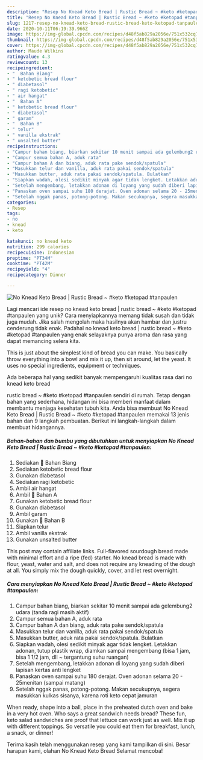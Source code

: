 ```yaml
---
description: "Resep No Knead Keto Bread | Rustic Bread ~ #keto #ketopad #tanpaulen yang Enak"
title: "Resep No Knead Keto Bread | Rustic Bread ~ #keto #ketopad #tanpaulen yang Enak"
slug: 1217-resep-no-knead-keto-bread-rustic-bread-keto-ketopad-tanpaulen-yang-enak
date: 2020-10-11T06:19:39.966Z
image: https://img-global.cpcdn.com/recipes/d48f5ab829a2056e/751x532cq70/no-knead-keto-bread-rustic-bread-keto-ketopad-tanpaulen-foto-resep-utama.jpg
thumbnail: https://img-global.cpcdn.com/recipes/d48f5ab829a2056e/751x532cq70/no-knead-keto-bread-rustic-bread-keto-ketopad-tanpaulen-foto-resep-utama.jpg
cover: https://img-global.cpcdn.com/recipes/d48f5ab829a2056e/751x532cq70/no-knead-keto-bread-rustic-bread-keto-ketopad-tanpaulen-foto-resep-utama.jpg
author: Maude Wilkins
ratingvalue: 4.3
reviewcount: 13
recipeingredient:
- "  Bahan Biang"
- " ketobetic bread flour"
- " diabetasol"
- " ragi ketobetic"
- " air hangat"
- "  Bahan A"
- " ketobetic bread flour"
- " diabetasol"
- " garam"
- "  Bahan B"
- " telur"
- " vanilla ekstrak"
- " unsalted butter"
recipeinstructions:
- "Campur bahan biang, biarkan sekitar 10 menit sampai ada gelembung2 udara (tanda ragi masih aktif)"
- "Campur semua bahan A, aduk rata"
- "Campur bahan A dan biang, aduk rata pake sendok/spatula"
- "Masukkan telur dan vanilla, aduk rata pakai sendok/spatula"
- "Masukkan butter, aduk rata pakai sendok/spatula. Bulatkan"
- "Siapkan wadah, olesi sedikit minyak agar tidak lengket. Letakkan adonan, tutup plastik wrap, diamkan sampai mengembang (bisa 1 jam, bisa 1 1/2 jam, dll ~ tergantung suhu ruangan)"
- "Setelah mengembang, letakkan adonan di loyang yang sudah diberi lapisan kertas anti lengket"
- "Panaskan oven sampai suhu 180 derajat. Oven adonan selama 20 - 25menitan (sampai matang)"
- "Setelah nggak panas, potong-potong. Makan secukupnya, segera masukkan kulkas sisanya, karena roti keto cepat jamuran"
categories:
- Resep
tags:
- no
- knead
- keto

katakunci: no knead keto 
nutrition: 299 calories
recipecuisine: Indonesian
preptime: "PT34M"
cooktime: "PT42M"
recipeyield: "4"
recipecategory: Dinner

---
```



![No Knead Keto Bread | Rustic Bread ~ #keto #ketopad #tanpaulen](https://img-global.cpcdn.com/recipes/d48f5ab829a2056e/751x532cq70/no-knead-keto-bread-rustic-bread-keto-ketopad-tanpaulen-foto-resep-utama.jpg)

Lagi mencari ide resep no knead keto bread | rustic bread ~ #keto #ketopad #tanpaulen yang unik? Cara menyiapkannya memang tidak susah dan tidak juga mudah. Jika salah mengolah maka hasilnya akan hambar dan justru cenderung tidak enak. Padahal no knead keto bread | rustic bread ~ #keto #ketopad #tanpaulen yang enak selayaknya punya aroma dan rasa yang dapat memancing selera kita.

This is just about the simplest kind of bread you can make. You basically throw everything into a bowl and mix it up, then sit around, let the yeast. It uses no special ingredients, equipment or techniques.

Ada beberapa hal yang sedikit banyak mempengaruhi kualitas rasa dari no knead keto bread 

 rustic bread ~ #keto #ketopad #tanpaulen sendiri di rumah. Tetap dengan bahan yang sederhana, hidangan ini bisa memberi manfaat dalam membantu menjaga kesehatan tubuh kita. Anda bisa membuat No Knead Keto Bread | Rustic Bread ~ #keto #ketopad #tanpaulen memakai 13 jenis bahan dan 9 langkah pembuatan. Berikut ini langkah-langkah dalam membuat hidangannya.

<!--inarticleads1-->

##### Bahan-bahan dan bumbu yang dibutuhkan untuk menyiapkan No Knead Keto Bread | Rustic Bread ~ #keto #ketopad #tanpaulen:

1. Sediakan  🌿 Bahan Biang
1. Sediakan  ketobetic bread flour
1. Gunakan  diabetasol
1. Sediakan  ragi ketobetic
1. Ambil  air hangat
1. Ambil  🌿 Bahan A
1. Gunakan  ketobetic bread flour
1. Gunakan  diabetasol
1. Ambil  garam
1. Gunakan  🌿 Bahan B
1. Siapkan  telur
1. Ambil  vanilla ekstrak
1. Gunakan  unsalted butter


This post may contain affiliate links. Full-flavored sourdough bread made with minimal effort and a ripe (fed) starter. No knead bread is made with flour, yeast, water and salt, and does not require any kneading of the dough at all. You simply mix the dough quickly, cover, and let rest overnight. 

<!--inarticleads2-->

##### Cara menyiapkan No Knead Keto Bread | Rustic Bread ~ #keto #ketopad #tanpaulen:

1. Campur bahan biang, biarkan sekitar 10 menit sampai ada gelembung2 udara (tanda ragi masih aktif)
1. Campur semua bahan A, aduk rata
1. Campur bahan A dan biang, aduk rata pake sendok/spatula
1. Masukkan telur dan vanilla, aduk rata pakai sendok/spatula
1. Masukkan butter, aduk rata pakai sendok/spatula. Bulatkan
1. Siapkan wadah, olesi sedikit minyak agar tidak lengket. Letakkan adonan, tutup plastik wrap, diamkan sampai mengembang (bisa 1 jam, bisa 1 1/2 jam, dll ~ tergantung suhu ruangan)
1. Setelah mengembang, letakkan adonan di loyang yang sudah diberi lapisan kertas anti lengket
1. Panaskan oven sampai suhu 180 derajat. Oven adonan selama 20 - 25menitan (sampai matang)
1. Setelah nggak panas, potong-potong. Makan secukupnya, segera masukkan kulkas sisanya, karena roti keto cepat jamuran


When ready, shape into a ball, place in the preheated dutch oven and bake in a very hot oven. Who says a great sandwich needs bread? These fun, keto salad sandwiches are proof that lettuce can work just as well. Mix it up with different toppings. So versatile you could eat them for breakfast, lunch, a snack, or dinner! 

Terima kasih telah menggunakan resep yang kami tampilkan di sini. Besar harapan kami, olahan No Knead Keto Bread  Selamat mencoba!
